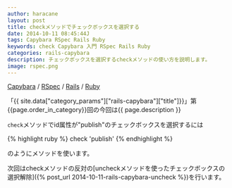 ```yaml
---
author: haracane
layout: post
title: checkメソッドでチェックボックスを選択する
date: 2014-10-11 08:45:44J
tags: Capybara RSpec Rails Ruby
keywords: check Capybara 入門 RSpec Rails Ruby
categories: rails-capybara
description: チェックボックスを選択するcheckメソッドの使い方を説明します。
image: rspec.png
---
```

[Capybara](/tags/capybara/) / [RSpec](/tags/rspec/) / [Rails](/tags/rails/) / [Ruby](/tags/ruby/)

「{{ site.data["category_params"]["rails-capybara"]["title"]}}」第{{page.order_in_category}}回の今回は{{ page.description }}

`check`メソッドでid属性が"publish"のチェックボックスを選択するには

{% highlight ruby %}
check 'publish'
{% endhighlight %}

のようにメソッドを使います。

次回はcheckメソッドの反対の[uncheckメソッドを使ったチェックボックスの選択解除]({% post_url 2014-10-11-rails-capybara-uncheck %})を行います。
